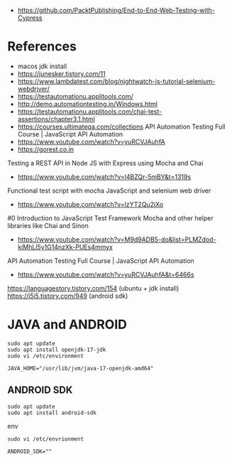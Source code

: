 - https://github.com/PacktPublishing/End-to-End-Web-Testing-with-Cypress


# References

- macos jdk install
- https://junesker.tistory.com/11
- https://www.lambdatest.com/blog/nightwatch-js-tutorial-selenium-webdriver/
- https://testautomationu.applitools.com/
- http://demo.automationtesting.in/Windows.html
- https://testautomationu.applitools.com/chai-test-assertions/chapter3.1.html
- https://courses.ultimateqa.com/collections
API Automation Testing Full Course | JavaScript API Automation
- https://www.youtube.com/watch?v=yuRCVJAuhfA
- https://gorest.co.in

Testing a REST API in Node JS with Express using Mocha and Chai
- https://www.youtube.com/watch?v=I4BZQr-5mBY&t=1319s

Functional test script with mocha JavaScript and selenium web driver
- https://www.youtube.com/watch?v=IzYT2Qu2jXo

#0 Introduction to JavaScript Test Framework Mocha and other helper libraries like Chai and Sinon
- https://www.youtube.com/watch?v=M9d9ADB5-do&list=PLMZdod-kiMhLl5y1G14nzXk-PUEs4mmyx

API Automation Testing Full Course | JavaScript API Automation
- https://www.youtube.com/watch?v=yuRCVJAuhfA&t=6466s


https://languagestory.tistory.com/154 (ubuntu + jdk install)
https://i5i5.tistory.com/949 (android sdk)


# JAVA and ANDROID
```
sudo apt update
sudo apt install openjdk-17-jdk
sudo vi /etc/environment
```

```
JAVA_HOME="/usr/lib/jvm/java-17-openjdk-amd64"
```

## ANDROID SDK
```
sudo apt update
sudo apt install android-sdk
```

env
```
sudo vi /etc/envrionment
```
```
ANDROID_SDK=""
```
